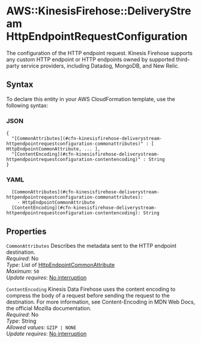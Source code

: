 # AWS::KinesisFirehose::DeliveryStream HttpEndpointRequestConfiguration<a name="aws-properties-kinesisfirehose-deliverystream-httpendpointrequestconfiguration"></a>

The configuration of the HTTP endpoint request\. Kinesis Firehose supports any custom HTTP endpoint or HTTP endpoints owned by supported third\-party service providers, including Datadog, MongoDB, and New Relic\.

## Syntax<a name="aws-properties-kinesisfirehose-deliverystream-httpendpointrequestconfiguration-syntax"></a>

To declare this entity in your AWS CloudFormation template, use the following syntax:

### JSON<a name="aws-properties-kinesisfirehose-deliverystream-httpendpointrequestconfiguration-syntax.json"></a>

```
{
  "[CommonAttributes](#cfn-kinesisfirehose-deliverystream-httpendpointrequestconfiguration-commonattributes)" : [ HttpEndpointCommonAttribute, ... ],
  "[ContentEncoding](#cfn-kinesisfirehose-deliverystream-httpendpointrequestconfiguration-contentencoding)" : String
}
```

### YAML<a name="aws-properties-kinesisfirehose-deliverystream-httpendpointrequestconfiguration-syntax.yaml"></a>

```
  [CommonAttributes](#cfn-kinesisfirehose-deliverystream-httpendpointrequestconfiguration-commonattributes): 
    - HttpEndpointCommonAttribute
  [ContentEncoding](#cfn-kinesisfirehose-deliverystream-httpendpointrequestconfiguration-contentencoding): String
```

## Properties<a name="aws-properties-kinesisfirehose-deliverystream-httpendpointrequestconfiguration-properties"></a>

`CommonAttributes`  <a name="cfn-kinesisfirehose-deliverystream-httpendpointrequestconfiguration-commonattributes"></a>
Describes the metadata sent to the HTTP endpoint destination\.  
*Required*: No  
*Type*: List of [HttpEndpointCommonAttribute](aws-properties-kinesisfirehose-deliverystream-httpendpointcommonattribute.md)  
*Maximum*: `50`  
*Update requires*: [No interruption](https://docs.aws.amazon.com/AWSCloudFormation/latest/UserGuide/using-cfn-updating-stacks-update-behaviors.html#update-no-interrupt)

`ContentEncoding`  <a name="cfn-kinesisfirehose-deliverystream-httpendpointrequestconfiguration-contentencoding"></a>
Kinesis Data Firehose uses the content encoding to compress the body of a request before sending the request to the destination\. For more information, see Content\-Encoding in MDN Web Docs, the official Mozilla documentation\.  
*Required*: No  
*Type*: String  
*Allowed values*: `GZIP | NONE`  
*Update requires*: [No interruption](https://docs.aws.amazon.com/AWSCloudFormation/latest/UserGuide/using-cfn-updating-stacks-update-behaviors.html#update-no-interrupt)